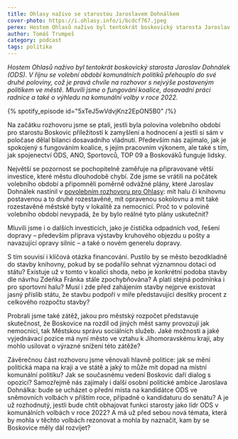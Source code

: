 ```yaml
---
title: Ohlasy naživo se starostou Jaroslavem Dohnálkem
cover-photo: https://i.ohlasy.info/i/bcdcf767.jpeg
perex: Hostem Ohlasů naživo byl tentokrát boskovický starosta Jaroslav Dohnálek (ODS). Mluvili jsme o fungování koalice, dosavadní práci radnice a také o výhledu na komunální volby v roce 2022.
author: Tomáš Trumpeš
category: podcast
tags: politika
---
```


*Hostem Ohlasů naživo byl tentokrát boskovický starosta Jaroslav Dohnálek (ODS). V říjnu se volební období komunálních politiků přehouplo do své druhé poloviny, což je pravá chvíle na rozhovor s nejvýše postaveným politikem ve městě. Mluvili jsme o fungování koalice, dosavadní práci radnice a také o výhledu na komunální volby v roce 2022.*

{% spotify_episode id="5xTeJ5wVdvjKnz2EpON5B0" /%}

Na začátku rozhovoru jsme se ptali, jestli byla polovina volebního období pro starostu Boskovic příležitostí k zamyšlení a hodnocení a jestli si sám v poločase dělal bilanci dosavadního vládnutí. Především nás zajímalo, jak je spokojený s fungováním koalice, s jejím pracovním výkonem, ale také s tím, jak spojenectví ODS, ANO, Sportovců, TOP 09 a Boskováků funguje lidsky.

Největší se pozornost se pochopitelně zaměřuje na připravované větší investice, které městu dlouhodobě chybí. Zde jsme se vrátili na počátek volebního období a připomněli poměrně odvážné plány, které Jaroslav Dohnálek nastínil v [povolebním rozhovoru pro Ohlasy](https://ohlasy.info/clanky/2018/10/rozhovor-dohnalek.html): mít halu či knihovnu postavenou a to druhé rozestavěné, mít opravenou sokolovnu a mít také rozestavěné městské byty v lokalitě za nemocnicí. Proč to v polovině volebního období nevypadá, že by bylo reálné tyto plány uskutečnit?

Mluvili jsme i o dalších investicích, jako je čistička odpadních vod, řešení dopravy – především příprava výstavby kruhového objezdu u pošty a navazující opravy silnic – a také o novém generelu dopravy.

S tím souvisí i klíčová otázka financování. Pustilo by se město bezodkladně do stavby knihovny, pokud by se podařilo sehnat významnou dotaci od státu? Existuje už v tomto v koalici shoda, nebo je konkrétní podoba stavby dle návrhu Zdeňka Fránka stále zpochybňována? A platí stejná podmínka i pro sportovní halu? Musí i zde před zahájením stavby nejprve existovat jasný příslib státu, že stavbu podpoří v míře představující desítky procent z celkového rozpočtu stavby?

Probrali jsme také zátěž, jakou pro městský rozpočet představuje skutečnost, že Boskovice na rozdíl od jiných měst samy provozují jak nemocnici, tak Městskou správu sociálních služeb. Jaké možnosti a jaké vyjednávací pozice má nyní město ve vztahu k Jihomoravskému kraji, aby mohlo usilovat o výrazné snížení této zátěže?

Závěrečnou část rozhovoru jsme věnovali hlavně politice: jak se mění politická mapa na kraji a ve státě a jaký to může mít dopad na místní komunální politiku? Jak se současnému vedení Boskovic daří dialog s opozicí? Samozřejmě nás zajímaly i další osobní politické ambice Jaroslava Dohnálka: bude se ucházet  o přední místa na kandidátce ODS ve sněmovních volbách v příštím roce, případně o kandidaturu do senátu? A je už rozhodnutý, jestli bude chtít obhajovat funkci starosty jako lídr ODS v komunálních volbách v roce 2022? A má už před sebou nová témata, která by mohla v těchto volbách rezonovat a mohla by naznačit, kam by se Boskovice měly dál rozvíjet?
